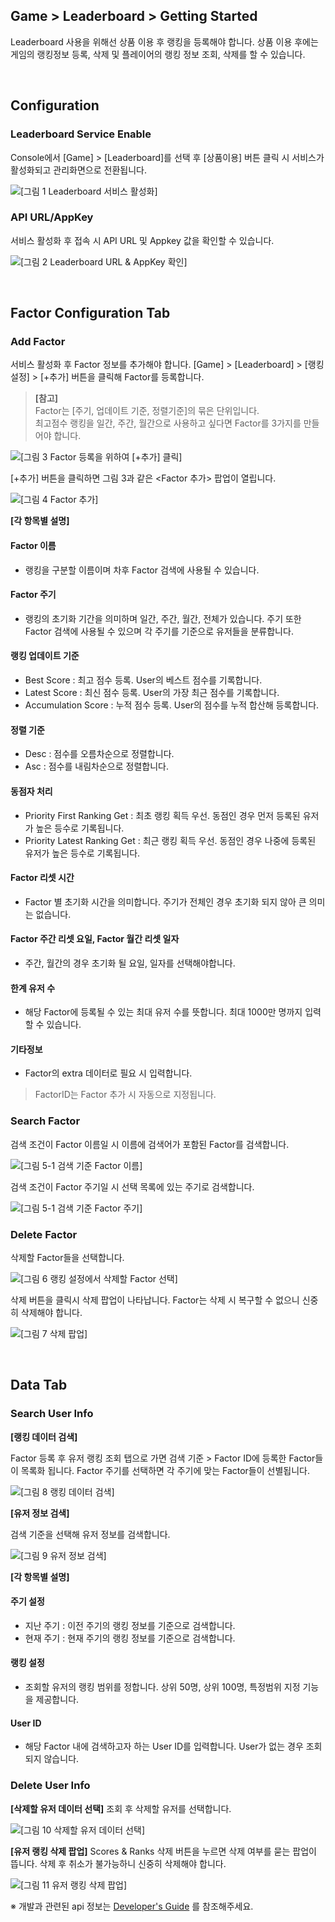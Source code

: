 ## Game > Leaderboard > Getting Started

Leaderboard 사용을 위해선 상품 이용 후 랭킹을 등록해야 합니다.
상품 이용 후에는 게임의 랭킹정보 등록, 삭제 및 플레이어의 랭킹 정보 조회, 삭제를 할 수 있습니다.

<br>

## Configuration

### Leaderboard Service Enable

Console에서 [Game] > [Leaderboard]를 선택 후 [상품이용] 버튼 클릭 시 서비스가 활성화되고 관리화면으로 전환됩니다.

![[그림 1 Leaderboard 서비스 활성화]](http://static.toastoven.net/prod_leaderboardv2/user_console_mod_1.JPG)


### API URL/AppKey

서비스 활성화 후 접속 시 API URL 및 Appkey 값을 확인할 수 있습니다.

![[그림 2 Leaderboard URL & AppKey 확인]](http://static.toastoven.net/prod_leaderboardv2/user_console_mod_2.JPG)

<br>

## Factor Configuration Tab

### Add Factor

서비스 활성화 후 Factor 정보를 추가해야 합니다. [Game] > [Leaderboard] > [랭킹 설정] > [+추가] 버튼을 클릭해 Factor를 등록합니다.

> **[참고]**<br>
> Factor는 [주기, 업데이트 기준, 정렬기준]의 묶은 단위입니다.<br>
> 최고점수 랭킹을 일간, 주간, 월간으로 사용하고 싶다면 Factor를 3가지를 만들어야 합니다.

![[그림 3 Factor 등록을 위하여 [+추가] 클릭]](http://static.toastoven.net/prod_leaderboardv2/user_console_mod2_3.JPG)

[+추가] 버튼을 클릭하면 그림 3과 같은 <Factor 추가> 팝업이 열립니다.

![[그림 4 Factor 추가]](http://static.toastoven.net/prod_leaderboardv2/user_console_mod2_4.JPG)

**[각 항목별 설명]**

#### Factor 이름

- 랭킹을 구분할 이름이며 차후 Factor 검색에 사용될 수 있습니다.

#### Factor 주기

- 랭킹의 초기화 기간을 의미하며 일간, 주간, 월간, 전체가 있습니다. 주기 또한 Factor 검색에 사용될 수 있으며 각 주기를 기준으로 유저들을 분류합니다.

#### 랭킹 업데이트 기준

- Best Score : 최고 점수 등록. User의 베스트 점수를 기록합니다.
- Latest Score : 최신 점수 등록. User의 가장 최근 점수를 기록합니다.
- Accumulation Score : 누적 점수 등록. User의 점수를 누적 합산해 등록합니다.

#### 정렬 기준

- Desc : 점수를 오름차순으로 정렬합니다.
- Asc : 점수를 내림차순으로 정렬합니다.

#### 동점자 처리

- Priority First Ranking Get : 최초 랭킹 획득 우선. 동점인 경우 먼저 등록된 유저가 높은 등수로 기록됩니다.
- Priority Latest Ranking Get : 최근 랭킹 획득 우선. 동점인 경우 나중에 등록된 유저가 높은 등수로 기록됩니다.

#### Factor 리셋 시간

- Factor 별 초기화 시간을 의미합니다. 주기가 전체인 경우 초기화 되지 않아 큰 의미는 없습니다.

#### Factor 주간 리셋 요일, Factor 월간 리셋 일자

- 주간, 월간의 경우 초기화 될 요일, 일자를 선택해야합니다.

#### 한계 유저 수

- 해당 Factor에 등록될 수 있는 최대 유저 수를 뜻합니다. 최대 1000만 명까지 입력할 수 있습니다.

#### 기타정보

- Factor의 extra 데이터로 필요 시 입력합니다.

> FactorID는 Factor 추가 시 자동으로 지정됩니다.

### Search Factor

검색 조건이 Factor 이름일 시 이름에 검색어가 포함된 Factor를 검색합니다.

![[그림 5-1 검색 기준 Factor 이름]](http://static.toastoven.net/prod_leaderboardv2/user_console_mod_11.JPG)

검색 조건이 Factor 주기일 시 선택 목록에 있는 주기로 검색합니다.

![[그림 5-1 검색 기준 Factor 주기]](http://static.toastoven.net/prod_leaderboardv2/user_console_mod_12.JPG)

### Delete Factor

삭제할 Factor들을 선택합니다.

![[그림 6 랭킹 설정에서 삭제할 Factor 선택]](http://static.toastoven.net/prod_leaderboardv2/user_console_mod2_5.JPG)

삭제 버튼을 클릭시 삭제 팝업이 나타납니다. Factor는 삭제 시 복구할 수 없으니 신중히 삭제해야 합니다.

![[그림 7 삭제 팝업]](http://static.toastoven.net/prod_leaderboardv2/user_console_mod_6.JPG)

<br>

## Data Tab

### Search User Info

**[랭킹 데이터 검색]**

Factor 등록 후 유저 랭킹 조회 탭으로 가면 검색 기준 > Factor ID에 등록한 Factor들이 목록화 됩니다. Factor 주기를 선택하면 각 주기에 맞는 Factor들이 선별됩니다.

![[그림 8 랭킹 데이터 검색]](http://static.toastoven.net/prod_leaderboardv2/user_console_mod_7.JPG)

**[유저 정보 검색]**

검색 기준을 선택해 유저 정보를 검색합니다.

![[그림 9 유저 정보 검색]](http://static.toastoven.net/prod_leaderboardv2/user_console_mod2_8.JPG)


**[각 항목별 설명]**

#### 주기 설정
- 지난 주기 : 이전 주기의 랭킹 정보를 기준으로 검색합니다.
- 현재 주기 : 현재 주기의 랭킹 정보를 기준으로 검색합니다.

#### 랭킹 설정
- 조회할 유저의 랭킹 범위를 정합니다. 상위 50명, 상위 100명, 특정범위 지정 기능을 제공합니다.

#### User ID
- 해당 Factor 내에 검색하고자 하는 User ID를 입력합니다. User가 없는 경우 조회되지 않습니다.

### Delete User Info

**[삭제할 유저 데이터 선택]**
조회 후 삭제할 유저를 선택합니다.

![[그림 10 삭제할 유저 데이터 선택]](http://static.toastoven.net/prod_leaderboardv2/user_console_mod2_9.JPG)

**[유저 랭킹 삭제 팝업]**
Scores & Ranks 삭제 버튼을 누르면 삭제 여부를 묻는 팝업이 뜹니다. 삭제 후 취소가 불가능하니 신중히 삭제해야 합니다.

![[그림 11 유저 랭킹 삭제 팝업]](http://static.toastoven.net/prod_leaderboardv2/user_console_mod_10.JPG)

※ 개발과 관련된 api 정보는 [Developer's Guide](/Game/Leaderboard/ko/Developer%60s%20Guide/) 를 참조해주세요.
